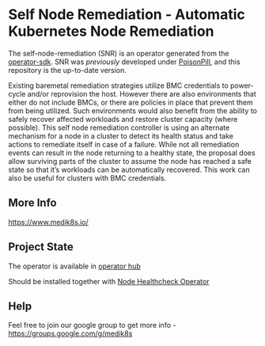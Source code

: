 # Self Node Remediation - Automatic Kubernetes Node Remediation 
The self-node-remediation (SNR) is an operator generated from the [operator-sdk](https://github.com/operator-framework/operator-sdk).
SNR was *previously* developed under [PoisonPill](https://github.com/medik8s/poison-pill), and this repository is the up-to-date version.

Existing baremetal remediation strategies utilize BMC credentials to power-cycle and/or reprovision the host.
However there are also environments that either do not include BMCs, or there are policies
in place that prevent them from being utilized.  Such environments would also benefit from
the ability to safely recover affected workloads and restore cluster capacity (where possible).
This self node remediation controller is using an alternate mechanism for a node in a cluster to detect its health
status and take actions to remediate itself in case of a failure.  While not all remediation events can
result in the node returning to a healthy state, the proposal does allow surviving parts of the cluster
to assume the node has reached a safe state so that it’s workloads can be automatically recovered.
This work can also be useful for clusters with BMC credentials.


## More Info
https://www.medik8s.io/

## Project State
The operator is available in [operator hub](https://operatorhub.io/operator/self-node-remediation-operator)

Should be installed together with [Node Healthcheck Operator](https://operatorhub.io/operator/node-healthcheck-operator)

## Help
Feel free to join our google group to get more info - https://groups.google.com/g/medik8s
